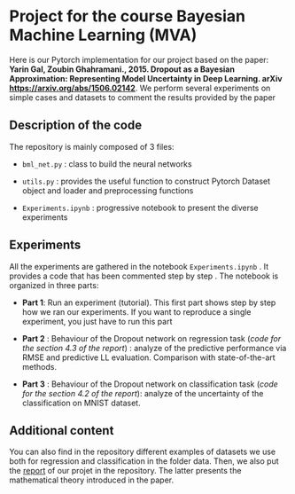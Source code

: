 # Project for the course Bayesian Machine Learning (MVA)

Here is our Pytorch implementation for our project based on the paper: __Yarin Gal, Zoubin Ghahramani., 2015. Dropout as a Bayesian Approximation: Representing Model Uncertainty in Deep Learning. arXiv https://arxiv.org/abs/1506.02142__. We perform several experiments on simple cases and datasets to comment the results provided by the paper

## Description of the code

The repository is mainly composed of 3 files:

- `bml_net.py` : class to build the neural networks

- `utils.py` : provides the useful function to construct Pytorch Dataset object and loader and preprocessing functions

- `Experiments.ipynb` : progressive notebook to present the diverse experiments

## Experiments

All the experiments are gathered in the notebook  `Experiments.ipynb` . It provides a code that has been commented step by step . The notebook is organized in three parts:

- __Part 1__: Run an experiment (tutorial). This first part shows step by step how we ran our experiments. If you want to reproduce a single experiment, you just have to run this part

- __Part 2__ : Behaviour of the Dropout network on regression task (*code for the section 4.3 of the report*) : analyze of the predictive performance via RMSE and predictive LL evaluation. Comparison with state-of-the-art methods.

- __Part 3__ : Behaviour of the Dropout network on classification task (*code for the section 4.2 of the report*): analyze of the uncertainty of the classification on MNIST dataset.

## Additional content

You can also find in the repository different examples of datasets we use both for regression and classification in the folder data. Then, we also put the [report](https://github.com/MathieuRita/MVA_BML_DropoutUncertainty/blob/master/report.pdf) of our projet in the repository. The latter presents the mathematical theory introduced in the paper.
